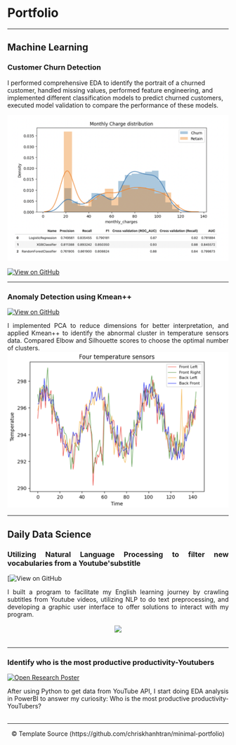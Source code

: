 # Portfolio
---
## Machine Learning

### Customer Churn Detection

I performed comprehensive EDA to identify the portrait of a churned customer, handled missing values, performed feature engineering, and implemented different classification models to predict churned customers, executed model validation to compare the performance of these models.

<center><img src="images/thumb_telco_churn.png"/></center>

[![View on GitHub](https://img.shields.io/badge/GitHub-View_on_GitHub-blue?logo=GitHub)](https://github.com/tpnga95/ml_churn_prediction_Telco)

---
### Anomaly Detection using Kmean++

[![View on GitHub](https://img.shields.io/badge/GitHub-View_on_GitHub-blue?logo=GitHub)](https://github.com/tpnga95/ml_kmean_anomaly_detection)

<div style="text-align: justify"> I implemented PCA to reduce dimensions for better interpretation, and applied Kmean++ to identify the abnormal cluster in temperature sensors data. Compared Elbow and Silhouette scores to choose the optimal number of clusters. 

<center><img src="images/thump_anomaly_room_temperature.png"/></center>

---
## Daily Data Science

### Utilizing Natural Language Processing to filter new vocabularies from a Youtube'substitle 

[![View on GitHub](https://github.com/tpnga95/py_youtube_substitle_vocabularies)

<div style="text-align: justify">I built a program to facilitate my English learning journey by crawling subtitles from Youtube videos, utilizing NLP to do text preprocessing, and developing a graphic user interface to offer solutions to interact with my program. </div>
<br>
<center><img src="thump_youtube_vocabulary.png"/></center>
<br>

---
### Identify who is the most productive productivity-Youtubers

[![Open Research Poster](https://img.shields.io/badge/PDF-Open_Research_Poster-blue?logo=adobe-acrobat-reader&logoColor=white)](https://github.com/tpnga95/pbi_analyse_youtube_channels/blob/main/report_youtube_channel_analyse.pdf)

<div style="text-align: justify">After using Python to get data from YouTube API, I start doing EDA analysis in PowerBI to answer my curiosity: Who is the most productive productivity-YouTubers?</div>
<br>

---
<center>© Template Source (https://github.com/chriskhanhtran/minimal-portfolio)</center>
